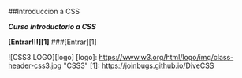 ##Introduccion a CSS

***Curso introductorio a CSS***

**[Entrar!!!][1]**
###[Entrar][1]

![CSS3 LOGO][logo]
[logo]: https://www.w3.org/html/logo/img/class-header-css3.jpg "CSS3"
[1]: https://joinbugs.github.io/DiveCSS